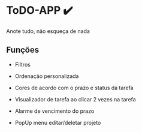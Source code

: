 # ToDO-APP ✔️
Anote tudo, não esqueça de nada

## Funções
- Filtros
- Ordenação personalizada
- Cores de acordo com o prazo e status da tarefa
- Visualizador de tarefa ao clicar 2 vezes na tarefa
- Alarme de vencimento do prazo

- PopUp menu editar/deletar projeto